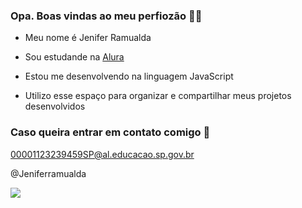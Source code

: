 ### Opa. Boas vindas ao meu perfiozão 🖤🖤

- Meu nome é Jenifer Ramualda

- Sou estudande na [Alura](https://www.alura.com.br)
- Estou me desenvolvendo na linguagem JavaScript
- Utilizo esse espaço para organizar e compartilhar meus projetos desenvolvidos 

### Caso queira entrar em contato comigo 📧

00001123239459SP@al.educacao.sp.gov.br

@Jeniferramualda

![](https://media1.tenor.com/m/CqxZj0I4rXsAAAAd/cirrus-cirrus-ghoulette.gif)
